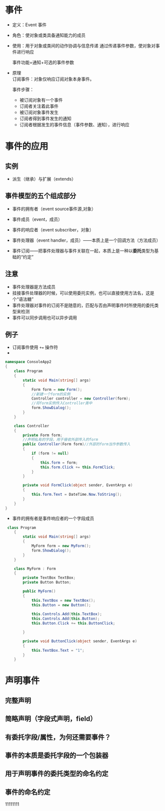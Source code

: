 # 事件
* 定义：Event 事件
* 角色：使对象或类具备通知能力的成员
* 使用：用于对象或类间的动作协调与信息传递
  通过传递事件参数，使对象对事件进行响应  
  
  事件功能=通知+可选的事件参数
* 原理  
  订阅事件：对象仅响应订阅对象本身事件。 

  事件步骤：
  * 被订阅对象有一个事件
  * 订阅者关注着此事件
  * 被订阅对象事件发生
  * 订阅者得到事件发生的通知
  * 订阅者根据发生的事件信息（事件参数、通知），进行响应


# 事件的应用
## 实例
* 派生（继承）与扩展（extends）

## 事件模型的五个组成部分
* 事件的拥有者（event source事件源,对象）

* 事件成员（event，成员）
* 事件的响应者（event subscriber，对象）
* 事件处理器（event handler，成员）——本质上是一个回调方法（方法成员）  
* 事件订阅——把事件处理器与事件关联在一起，本质上是一种以**委托**类型为基础的“约定”

## 注意
* 事件处理器是方法成员
* 挂接事件处理器的时候，可以使用委托实例，也可以直接使用方法名，这是个“语法糖”
* 事件处理器对事件的订阅不是随意的，匹配与否由声明事件时所使用的委托类型来检测
* 事件可以同步调用也可以异步调用

## 例子
* 订阅事件使用 ```+=``` 操作符
* 

```cs
namespace ConsoleApp2
{
    class Program
    {
        static void Main(string[] args)
        {
            Form form = new Form();
            //新建一个form的实例
            Controller controller = new Controller(form);
            //将form实例传入Controller类中
            form.ShowDialog();
        }
    }

    class Controller
    {
        private Form form;
        //声明私有的字段，用于接收外部传入的form
        public Controller(Form form)//外部的form当作参数传入
        {
            if (form != null)
            {
                this.form = form;
                this.form.Click += this.FormClick;
            }
        }

        private void FormClick(object sender, EventArgs e)
        {
            this.form.Text = DateTime.Now.ToString();
        }
    }
}
```

* 事件的拥有者是事件响应者的一个字段成员
  
```cs
 class Program
    {
        static void Main(string[] args)
        {
            MyForm form = new MyForm();
            form.ShowDialog();
        }
    }

    class MyForm : Form
    {
        private TextBox TextBox;
        private Button Button;

        public MyForm()
        {
            this.TextBox = new TextBox();
            this.Button = new Button();
            
            this.Controls.Add(this.TextBox);
            this.Controls.Add(this.Button);
            this.Button.Click += this.ButtonClick;

        }

        private void ButtonClick(object sender, EventArgs e)
        {
            this.TextBox.Text = "1";
        }
    }
```

# 声明事件
## 完整声明
## 简略声明（字段式声明，field）

## 有委托字段/属性，为何还需要事件？

## 事件的本质是委托字段的一个包装器

## 用于声明事件的委托类型的命名约定

## 事件的命名约定


11111111